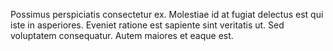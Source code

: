 Possimus perspiciatis consectetur ex.
Molestiae id at fugiat delectus est qui iste in asperiores.
Eveniet ratione est sapiente sint veritatis ut.
Sed voluptatem consequatur.
Autem maiores et eaque est.